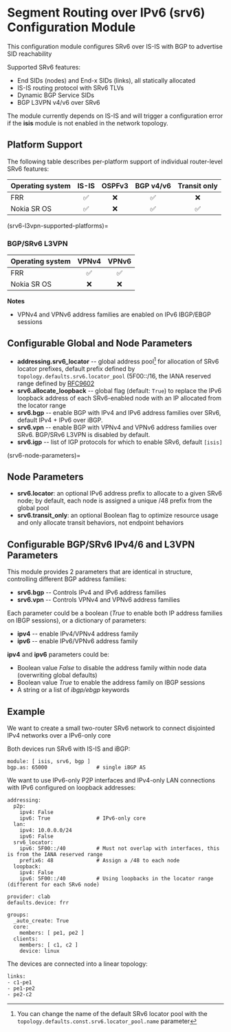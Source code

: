 # Segment Routing over IPv6 (srv6) Configuration Module

This configuration module configures SRv6 over IS-IS with BGP to advertise SID reachability

Supported SRv6 features:

* End SIDs (nodes) and End-x SIDs (links), all statically allocated
* IS-IS routing protocol with SRv6 TLVs
* Dynamic BGP Service SIDs
* BGP L3VPN v4/v6 over SRv6

The module currently depends on IS-IS and will trigger a configuration error if the **isis** module is not enabled in the network topology.

## Platform Support
The following table describes per-platform support of individual router-level SRv6 features:

| Operating system         | IS-IS | OSPFv3 | BGP v4/v6 | Transit only
| ------------------------ |:-----:|:------:|:---------:|:---------:
| FRR                      |   ✅  |   ❌   |     ✅    |     ❌   | 
| Nokia SR OS              |   ✅  |   ❌   |     ✅    |     ✅   |

(srv6-l3vpn-supported-platforms)=
### BGP/SRv6 L3VPN

| Operating system      | VPNv4 | VPNv6 |
| ----------------------| :---: | :---: |
| FRR                   |   ✅  |   ✅  |
| Nokia SR OS           |   ❌  |   ❌  |

**Notes**
* VPNv4 and VPNv6 address families are enabled on IPv6 IBGP/EBGP sessions

## Configurable Global and Node Parameters

* **addressing.srv6_locator** -- global address pool[^poolname] for allocation of SRv6 locator prefixes, default prefix defined by `topology.defaults.srv6.locator_pool` 
                                 (5F00::/16, the IANA reserved range defined by [RFC9602](https://datatracker.ietf.org/doc/rfc9602/)
* **srv6.allocate_loopback** -- global flag (default: `True`) to replace the IPv6 loopback address of each SRv6-enabled node with an IP allocated from the locator range
* **srv6.bgp** -- enable BGP with IPv4 and IPv6 address families over SRv6, default IPv4 + IPv6 over iBGP.
* **srv6.vpn** -- enable BGP with VPNv4 and VPNv6 address families over SRv6. BGP/SRv6 L3VPN is disabled by default.
* **srv6.igp** -- list of IGP protocols for which to enable SRv6, default `[isis]`

[^poolname]: You can change the name of the default SRv6 locator pool with the `topology.defaults.const.srv6.locator_pool.name` parameter

(srv6-node-parameters)=
## Node Parameters

* **srv6.locator**: an optional IPv6 address prefix to allocate to a given SRv6 node; by default, each node is assigned a unique /48 prefix from the global pool
* **srv6.transit_only**: an optional Boolean flag to optimize resource usage and only allocate transit behaviors, not endpoint behaviors

## Configurable BGP/SRv6 IPv4/6 and L3VPN Parameters

This module provides 2 parameters that are identical in structure, controlling different BGP address families:
* **srv6.bgp** -- Controls IPv4 and IPv6 address families
* **srv6.vpn** -- Controls VPNv4 and VPNv6 address families

Each parameter could be a boolean (*True* to enable both IP address families on IBGP sessions), or a dictionary of parameters:

* **ipv4** -- enable IPv4/VPNv4 address family
* **ipv6** -- enable IPv6/VPNv6 address family

**ipv4** and **ipv6** parameters could be:

* Boolean value *False* to disable the address family within node data (overwriting global defaults)
* Boolean value *True* to enable the address family on IBGP sessions
* A string or a list of *ibgp/ebgp* keywords

## Example

We want to create a small two-router SRv6 network to connect disjointed IPv4 networks over a IPv6-only core

Both devices run SRv6 with IS-IS and iBGP:
```
module: [ isis, srv6, bgp ]
bgp.as: 65000                # single iBGP AS
```

We want to use IPv6-only P2P interfaces and IPv4-only LAN connections with IPv6 configured on loopback addresses:

```
addressing:
  p2p:
    ipv4: False
    ipv6: True               # IPv6-only core
  lan:
    ipv4: 10.0.0.0/24
    ipv6: False
  srv6_locator:
    ipv6: 5F00::/40          # Must not overlap with interfaces, this is from the IANA reserved range
    prefix6: 48              # Assign a /48 to each node
  loopback:
    ipv4: False
    ipv6: 5F00::/40          # Using loopbacks in the locator range (different for each SRv6 node)

provider: clab
defaults.device: frr

groups:
  _auto_create: True
  core:
    members: [ pe1, pe2 ]
  clients:
    members: [ c1, c2 ]
    device: linux
```

The devices are connected into a linear topology:
```
links:
- c1-pe1
- pe1-pe2
- pe2-c2
```
